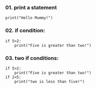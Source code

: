 ### 01. print a statement

```
print("Hello Mummy!")
```
### 02. if condition:
```
if 5>2:
    print("Five is greater than two!")
```
### 03. two if conditions:
```
if 5>2:
    print("Five is greater than two!")
if 2<5:
    print("two is less than five!")
```

